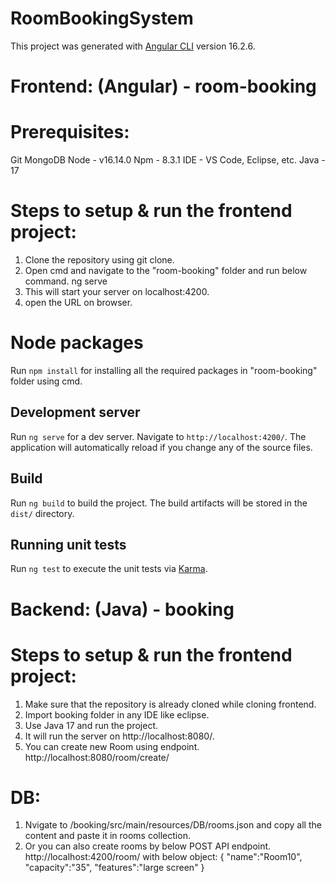 # RoomBookingSystem
This project was generated with [Angular CLI](https://github.com/angular/angular-cli) version 16.2.6.

# Frontend: (Angular) - room-booking

# Prerequisites:

Git
MongoDB
Node - v16.14.0
Npm - 8.3.1
IDE - VS Code, Eclipse, etc.
Java - 17

# Steps to setup & run the frontend project:

1. Clone the repository using git clone.
2. Open cmd and navigate to the "room-booking" folder and run below command.
            ng serve
3. This will start your server on localhost:4200.
4. open the URL on browser.

# Node packages
Run `npm install` for installing all the required packages in "room-booking" folder using cmd.

## Development server
Run `ng serve` for a dev server. Navigate to `http://localhost:4200/`. The application will automatically reload if you change any of the source files.

## Build
Run `ng build` to build the project. The build artifacts will be stored in the `dist/` directory.

## Running unit tests
Run `ng test` to execute the unit tests via [Karma](https://karma-runner.github.io).

# Backend: (Java) - booking

# Steps to setup & run the frontend project:

1. Make sure that the repository is already cloned while cloning frontend.
2. Import booking folder in any IDE like eclipse.
3. Use Java 17 and run the project.
4. It will run the server on http://localhost:8080/.
5. You can create new Room using endpoint.
            http://localhost:8080/room/create/

# DB:

1. Nvigate to /booking/src/main/resources/DB/rooms.json and copy all the content and paste it in rooms collection.
2. Or you can also create rooms by below POST API endpoint.
                        http://localhost:4200/room/
   with below object:
               {
                "name":"Room10",
                "capacity":"35",
                "features":"large screen"
               }

